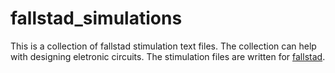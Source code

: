 # fallstad_simulations
This is a collection of fallstad stimulation text files. The collection can help with designing eletronic circuits. The stimulation files are written for [fallstad](http://www.falstad.com/circuit/circuitjs.html).
